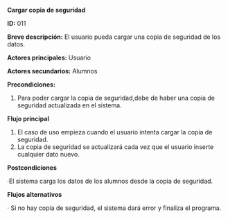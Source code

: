 **Cargar copia de seguridad**


**ID:** 011


**Breve descripción:** El usuario pueda cargar una copia de seguridad de los datos.


**Actores principales:** Usuario


**Actores secundarios:** Alumnos


**Precondiciones:**


1. Para poder cargar la copia de seguridad,debe de haber una copia de seguridad actualizada en el sistema.


**Flujo principal**


1. El caso de uso empieza cuando el usuario intenta cargar la copia de seguridad.
2. La copia de seguridad se actualizará cada vez que el usuario inserte cualquier dato nuevo.


**Postcondiciones**


·El sistema carga los datos de los alumnos desde la copia de seguridad.


**Flujos alternativos**


· Si no hay copia de seguridad, el sistema dará error y finaliza el programa.
